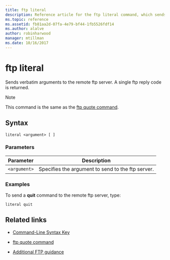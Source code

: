 ```yaml
---
title: ftp literal
description: Reference article for the ftp literal command, which sends verbatim arguments to the remote ftp server.
ms.topic: reference
ms.assetid: fb81aa2d-07fa-4e79-bf44-1fb5526fdf14
ms.author: alalve
author: robinharwood
manager: mtillman
ms.date: 10/16/2017
---
```


# ftp literal



Sends verbatim arguments to the remote ftp server. A single ftp reply code is returned.

> [!NOTE]
> This command is the same as the [ftp quote command](ftp-quote.md).

## Syntax

```
literal <argument> [ ]
```

### Parameters

| Parameter | Description |
| --------- | ----------- |
| `<argument>` | Specifies the argument to send to the ftp server. |

### Examples

To send a **quit** command to the remote ftp server, type:

```
literal quit
```

## Related links

- [Command-Line Syntax Key](command-line-syntax-key.md)

- [ftp quote command](ftp-quote.md)

- [Additional FTP guidance](/previous-versions/orphan-topics/ws.10/cc756013(v=ws.10))
